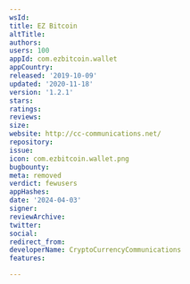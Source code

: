 ```yaml
---
wsId: 
title: EZ Bitcoin
altTitle: 
authors: 
users: 100
appId: com.ezbitcoin.wallet
appCountry: 
released: '2019-10-09'
updated: '2020-11-18'
version: '1.2.1'
stars: 
ratings: 
reviews: 
size: 
website: http://cc-communications.net/
repository: 
issue: 
icon: com.ezbitcoin.wallet.png
bugbounty: 
meta: removed
verdict: fewusers
appHashes: 
date: '2024-04-03'
signer: 
reviewArchive: 
twitter: 
social: 
redirect_from: 
developerName: CryptoCurrencyCommunications
features: 

---
```


